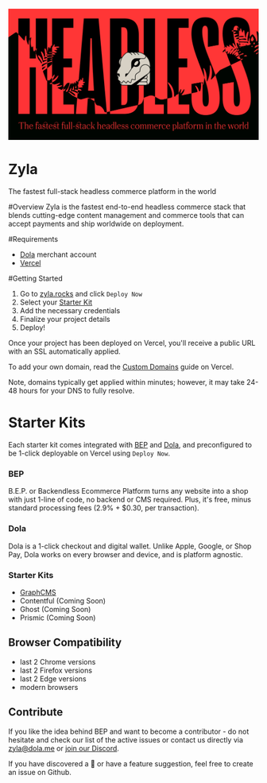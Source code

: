 ![Zyla](zyla.jpg)

# Zyla
The fastest full-stack headless commerce platform in the world

#Overview
Zyla is the fastest end-to-end headless commerce stack that blends cutting-edge content management and commerce tools that can accept payments and ship worldwide on deployment.

#Requirements
* [Dola](https://dola.me) merchant account 
* [Vercel](https://vercel.com)

#Getting Started
1. Go to [zyla.rocks](https://zyla.rocks) and click `Deploy Now`
2. Select your [Starter Kit](#starter-kits)
3. Add the necessary credentials
4. Finalize your project details
5. Deploy!

Once your project has been deployed on Vercel, you'll receive a public URL with an SSL automatically applied.

To add your own domain, read the [Custom Domains](https://vercel.com/docs/custom-domains) guide on Vercel.

Note, domains typically get applied within minutes; however, it may take 24-48 hours for your DNS to fully resolve.

# Starter Kits
Each starter kit comes integrated with [BEP](https://bep.life) and [Dola](https://dola.me), and preconfigured to be 1-click deployable on Vercel using `Deploy Now`.

### BEP

B.E.P. or Backendless Ecommerce Platform turns any website into a shop with just 1-line of code, no backend or CMS required. Plus, it's free, minus standard processing fees (2.9% + $0.30, per transaction).

### Dola

Dola is a 1-click checkout and digital wallet. Unlike Apple, Google, or Shop Pay, Dola works on every browser and device, and is platform agnostic.

### Starter Kits

* [GraphCMS](https://github.com/dolapay/bep-examples/tree/main/with-graphcms-next)
* Contentful (Coming Soon)
* Ghost (Coming Soon)  
* Prismic (Coming Soon)

## Browser Compatibility

- last 2 Chrome versions
- last 2 Firefox versions
- last 2 Edge versions
- modern browsers

## Contribute

If you like the idea behind BEP and want to become a contributor - do not hesitate and check our list of the active issues or contact us directly via zyla@dola.me or [join our Discord](https://discord.gg/9ZbKMHa).

If you have discovered a :ant: or have a feature suggestion, feel free to create an issue on Github.